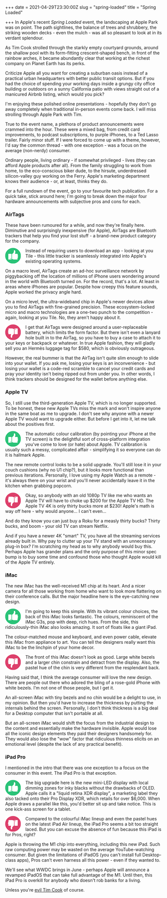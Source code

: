 +++
date = 2021-04-29T23:30:00Z
slug = "spring-loaded"
title = "Spring Loaded"

+++
In Apple's recent _Spring Loaded_ event, the landscaping at Apple Park was on point. The path sightlines, the balance of trees and shrubbery, the striking wooden decks - even the mulch - was all so pleasant to look at in its verdant splendour.

As Tim Cook strolled through the starkly empty courtyard grounds, around the shallow pool with its form-fitting crescent-shaped bench, in front of the rainbow arches, it became abundantly clear that working at the richest company on Planet Earth has its perks.

Criticize Apple all you want for creating a suburban oasis instead of a practical urban headquarters with better public transit options. But if you had the choice of spending your working days inside a grungy city office building or outdoors on a sunny California patio with views straight out of a manicured Airbnb listing, which would you pick?

I'm enjoying these polished online presentations - hopefully they don't go away completely when traditional in-person events come back. I will miss strolling through Apple Park with Tim.

True to the event name, a plethora of product announcements were crammed into the hour. These were a mixed bag, from credit card improvements, to podcast subscriptions, to purple iPhones, to a Ted Lasso trailer. Fairly minor stuff. If I were forced to come up with a theme, however, I'd say the common thread - with one exception - was a focus on the average (non-nerdy) consumer.

<!--more-->

Ordinary people, living ordinary - if somewhat privileged - lives (they can afford Apple products after all).  From the family struggling to work from home, to the eco-conscious biker dude, to the hirsute, underdressed silicon-valley guy working on the Ferry. Apple's marketing department knows their audience - or, at least, thinks they do.

For a full rundown of the event, go to your favourite tech publication. For a quick take, stick around here; I'm going to break down the major four hardware announcements with subjective pros and cons for each.

### AirTags

These have been rumoured for a while, and now they're finally here. Diminutive and surprisingly inexpensive (for Apple), AirTags are Bluetooth trackers that help you find your lost stuff - a brand-new product category for the company.

<img src="/images/thumbs_up.png" align="left"> Instead of requiring users to download an app - looking at you Tile - this little tracker is seamlessly integrated into Apple's existing operating systems.

On a macro level, AirTags create an ad-hoc surveillance network by piggybacking off the location of millions of iPhone users wondering around in the world with Bluetooth turned on. For the record, that's a lot. At least in areas where iPhones are popular. Despite how creepy this feature sounds, Apple worked the privacy angle hard.

On a micro level, the ultra-wideband chip in Apple's newer devices allow you to find AirTags with fine-grained precision. These ecosystem-locked micro and macro technologies are a one-two punch to the competition - again, looking at you Tile. No, they aren't happy about it.

<img src="/images/thumbs_down.png" align="left"> I get that AirTags were designed around a user-replaceable battery, which limits the form factor. But there isn't even a lanyard hole built in to the AirTag, so you have to buy a case to attach it to your keys or backpack or whatever. In true Apple fashion, they will gladly sell you an Hermès luggage tag for $580, which is obviously outrageous.

However, the real bummer is that the AirTag isn't quite slim enough to slide into your wallet. If you ask me, losing your keys is an inconvenience - but losing your wallet is a code-red scramble to cancel your credit cards and pray your identity isn't being ripped out from under you. In other words, I think trackers should be designed for the wallet before anything else.

### Apple TV

So, I still use the third-generation Apple TV, which is no longer supported. To be honest, these new Apple TVs miss the mark and won't inspire anyone in the same boat as me to upgrade. I don't see why anyone with a newer Apple TV would want to upgrade either. But before I get into it, let me talk about the positives first.

<img src="/images/thumbs_up.png" align="left"> The automatic colour calibration (by pointing your iPhone at the TV screen) is the delightful sort of cross-platform integration you've come to love (or hate) about Apple. TV calibration is usually such a messy, complicated affair - simplifying it so everyone can do it is hallmark Apple.

The new remote control looks to be a solid upgrade. You'll still lose it in your couch cushions (why no U1 chip?), but it looks more functional than previous iterations. Personally, I love using my Apple Watch as a remote - it's always there on your wrist and you'll never accidentally leave it in the kitchen when grabbing popcorn.

<img src="/images/thumbs_down.png" align="left"> Okay, so anybody with an old 1080p TV like me who wants an Apple TV will have to choke up $200 for the Apple TV HD. The Apple TV 4K is only thirty bucks more at $230! Apple's math is way off here - why would anyone... I can't even...

And do they know you can just buy a Roku for a measly thirty bucks? Thirty bucks, and boom - your old TV can stream Netflix.

And if you have a newer 4K "smart" TV, you have all the streaming services already built in. Why pay to clutter up your TV stand with an unnecessary plug-in box? I'm scratching my head as to why anybody would buy this. Perhaps Apple has grander plans and the only purpose of this minor spec bump is to buy some time and confound those who thought Apple would kill of the Apple TV entirely.

### iMac

The new iMac has the well-received M1 chip at its heart. And a nicer camera for all those working from home who want to look more flattering on their conference calls. But the major headline here is the eye-catching new design.

<img src="/images/thumbs_up.png" align="left"> I'm going to keep this simple. With its vibrant colour choices, the back of this iMac looks fantastic. The colours, reminiscent of the iMac G3s, pop with deep, rich hues. From the side, this ridiculously-thin iMac also looks amazing. It sort of floats like a giant iPad.

The colour-matched mouse and keyboard, and even power cable, elevate this iMac from appliance to art. You can tell the designers really want this iMac to be the linchpin of your home decor.

<img src="/images/thumbs_down.png" align="left"> The front of this iMac doesn't look as good. Large white bezels and a larger chin constrain and detract from the display. Also, the pastel hue of the chin is very different from the resplendant back.

Having said that, I think the average consumer will love the new design. There are people out there who adored the bling of a rose-gold iPhone with white bezels. I'm not one of those people, but I get it.

An all-screen iMac with tiny bezels and no chin would be a delight to use, in my opinion. But then you'd have to increase the thickness by putting the internals behind the screen. Personally, I don't think thickness is a big deal for a Desktop computer that isn't portable at all.

But an all-screen iMac would shift the focus from the industrial design to the content and essentially make the hardware invisible. Apple would lose all the iconic design elements they paid their designers handsomely for. They would also lose the "wow" factor that ridiculous thinness elicits on an emotional level (despite the lack of any practical benefit).

### iPad Pro

I mentioned in the intro that there was one exception to a focus on the consumer in this event. The iPad Pro is that exception.

<img src="/images/thumbs_up.png" align="left"> The big upgrade here is the new mini-LED display with local dimming zones for inky blacks without the drawbacks of OLED. Apple calls it a "liquid retina XDR display", a marketing label they also tacked onto their Pro Display XDR, which retails for over $6,000. When Apple draws a parallel like this, you'd better sit up and take notice. This is one kick-ass screen for a tablet.

<img src="/images/thumbs_down.png" align="left"> Compared to the colourful iMac lineup and even the pastel hues on the latest iPad Air lineup, the iPad Pro seems a bit too straight laced. But you can excuse the absence of fun because this iPad is for Pros, right?

Apple is throwing the M1 chip into everything, including this new iPad. Such raw computing power may be wasted on the average YouTube-watching consumer. But given the limitations of iPadOS (you can't install full Desktop-class apps), Pros can't even harness all this power - even if they wanted to.

We'll see what WWDC brings in June - perhaps Apple will announce a revamped iPadOS that can take full advantage of the M1. Until then, this iPad Pro is overkill for anybody who doesn't rob banks for a living.

Unless you're [evil Tim Cook](https://youtu.be/JdBYVNuky1M?t=2198) of course.